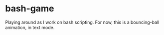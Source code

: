 # bash-game
Playing around as I work on bash scripting. For now, this is a bouncing-ball animation, in text mode.
